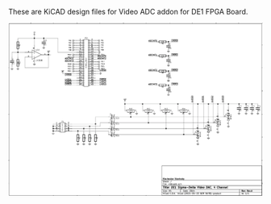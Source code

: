 These are KiCAD design files for Video ADC addon for DE1 FPGA Board.

![The circuit](/hw/videoadc.png)
